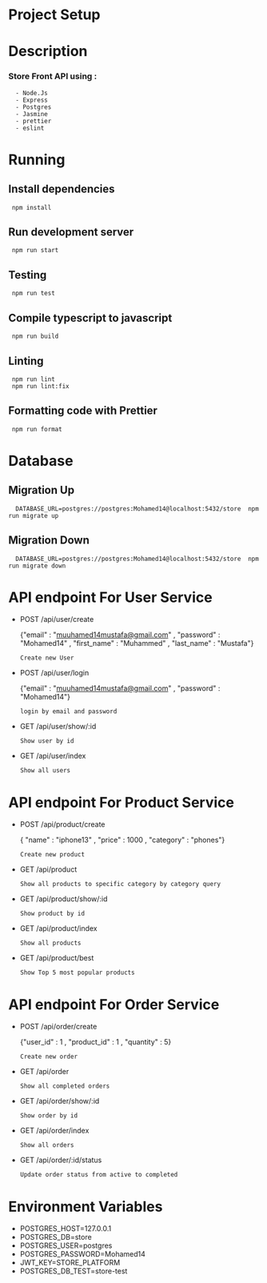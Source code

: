 # Project Setup

# Description

<h3> Store Front API using : </h3>

      - Node.Js
      - Express
      - Postgres
      - Jasmine
      - prettier
      - eslint

# Running

<h2> Install dependencies </h2>

     npm install

<h2> Run development server </h2>

     npm run start

<h2> Testing  </h2>

     npm run test

<h2> Compile typescript to javascript </h2>

     npm run build

<h2> Linting </h2>

     npm run lint
     npm run lint:fix

<h2> Formatting code with Prettier </h2>

     npm run format

# Database

<h2> Migration Up </h2>

      DATABASE_URL=postgres://postgres:Mohamed14@localhost:5432/store  npm run migrate up

<h2> Migration Down </h2>

      DATABASE_URL=postgres://postgres:Mohamed14@localhost:5432/store  npm run migrate down

# API endpoint For User Service

- POST /api/user/create

  {"email" : "muuhamed14mustafa@gmail.com" , "password" : "Mohamed14" , "first_name" : "Muhammed" , "last_name" : "Mustafa"}

  `Create new User`

- POST /api/user/login

  {"email" : "muuhamed14mustafa@gmail.com" , "password" : "Mohamed14"}

  `login by email and password`

- GET /api/user/show/:id

  `Show user by id`

- GET /api/user/index

  `Show all users`

# API endpoint For Product Service

- POST /api/product/create

  { "name" : "iphone13" , "price" : 1000 , "category" : "phones"}

  `Create new product`

- GET /api/product

  `Show all products to specific category by category query`

- GET /api/product/show/:id

  `Show product by id`

- GET /api/product/index

  `Show all products`

- GET /api/product/best

  `Show Top 5 most popular products`

# API endpoint For Order Service

- POST /api/order/create

  {"user_id" : 1 , "product_id" : 1 , "quantity" : 5}

  `Create new order`

- GET /api/order

  `Show all completed orders`

- GET /api/order/show/:id

  `Show order by id`

- GET /api/order/index

  `Show all orders`

- GET /api/order/:id/status

  `Update order status from active to completed`

# Environment Variables

- POSTGRES_HOST=127.0.0.1
- POSTGRES_DB=store
- POSTGRES_USER=postgres
- POSTGRES_PASSWORD=Mohamed14
- JWT_KEY=STORE_PLATFORM
- POSTGRES_DB_TEST=store-test
